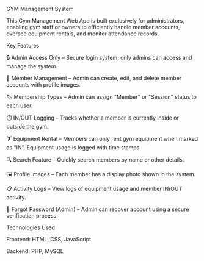 GYM Management System

This Gym Management Web App is built exclusively for administrators, enabling gym staff or owners to efficiently handle member accounts, oversee equipment rentals, and monitor attendance records.

Key Features

🔒 Admin Access Only – Secure login system; only admins can access and manage the system.

👤 Member Management – Admin can create, edit, and delete member accounts with profile images.

🏷️ Membership Types – Admin can assign "Member" or "Session" status to each user.

⏱️ IN/OUT Logging – Tracks whether a member is currently inside or outside the gym.

🏋️ Equipment Rental – Members can only rent gym equipment when marked as "IN". Equipment usage is logged with time stamps.

🔍 Search Feature – Quickly search members by name or other details.

🖼️ Profile Images – Each member has a display photo shown in the system.

📋 Activity Logs – View logs of equipment usage and member IN/OUT activity.

🔑 Forgot Password (Admin) – Admin can recover account using a secure verification process.



Technologies Used

Frontend: HTML, CSS, JavaScript

Backend: PHP, MySQL
